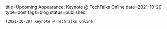 
title=Upcoming Appearance: Keynote @ TechTalks Online 
date=2021-10-20
type=post
tags=blog
status=published
~~~~~~
(2021-10-20) Keynote @ TechTalks Online  
            